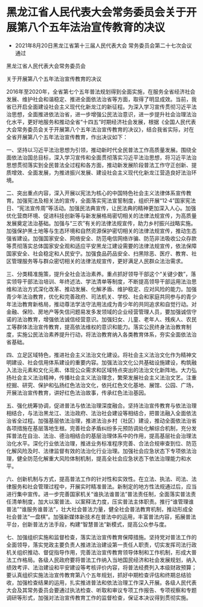 # 黑龙江省人民代表大会常务委员会关于开展第八个五年法治宣传教育的决议

- 2021年8月20日黑龙江省第十三届人民代表大会
  常务委员会第二十七次会议通过

<!-- INFO END -->

黑龙江省人民代表大会常务委员会

关于开展第八个五年法治宣传教育的决议

2016年至2020年，全省第七个五年普法规划得到全面实施，在服务全省经济社会发展、维护社会和谐稳定、推进全面依法治省等方面，取得了明显成效。当前，我省已开启全面建设社会主义现代化新龙江的新征程。为深入学习宣传贯彻习近平法治思想，全面推进依法治省，进一步增强公民法治意识，进一步提升社会治理法治化水平，更好地服务和推动全省“十四五”时期经济社会发展，根据《全国人民代表大会常务委员会关于开展第八个五年法治宣传教育的决议》，结合我省实际，对在全省开展第八个五年法治宣传教育，作出决议如下：

一、坚持以习近平法治思想为引领，推动新时代全民普法工作高质量发展。围绕全面依法治国总目标，深入学习宣传和全面贯彻落实习近平法治思想，将习近平法治思想贯彻落实到全民普法全过程和各方面，推动新发展阶段普法工作守正创新、提质增效、全面发展，为推进振兴发展、建设社会主义现代化新龙江营造良好法治环境。

二、突出重点内容，深入开展以宪法为核心的中国特色社会主义法律体系宣传教育。加强宪法及相关法的宣传，全面落实宪法宣誓制度，组织开展“12·4”国家宪法日、“宪法宣传周”等活动。加强民法典宣传，让民法典的精神更加深入人心。加强优化营商环境、促进科技创新等与新发展格局密切相关的法律法规宣传，为高质量发展奠定法治基础。加强与“三农”有关的法律法规宣传，助力乡村振兴战略实施。加强保护黑土地等与生态环境和自然资源保护密切相关的法律法规宣传，推动生态强省建设。加强国家安全、网络安全、防范电信网络诈骗、防范非法吸收公众存款等贯彻落实总体国家安全观和适应平安黑龙江建设需要的法律法规宣传，依法保障国家安全、社会稳定和人民安宁。加强食品药品安全、扫黑除恶、医疗、教育、社区管理服务等与群众密切相关的法律法规宣传，更好满足人民群众法治需求。

三、分类精准施策，提升全社会法治素养。重点抓好领导干部这个“关键少数”，落实领导干部法治培训、年终述法、学法清单等制度，不断提高领导干部运用法治思维和法治方式深化改革、推动发展、化解矛盾、维护稳定、应对风险的能力。加强青少年法治教育，优化和完善政府、司法机关、学校、社会和家庭共同参与的青少年法治教育新格局，推动尊法学法守法用法成为青少年的共同追求和自觉行动。对金融、保险、房地产等失信问题易发多发领域的企业经营管理人员，要加强诚信守诺的法治教育，增强依法诚信经营意识。加强妇女、儿童、老年人、残疾人、农民工等群体法治宣传教育，提高依法维权的意识和能力。落实公民终身法治教育制度，实施公民法治素养提升行动，将法治教育纳入各类教育体系，夯实全面依法治省基础。

四、立足区域特色，推进社会主义法治文化建设。将社会主义法治文化作为精神文明建设、社会信用体系建设的重要内容。加强法治文化公共基础设施建设，构筑融入法治元素和文化元素、体现公众需求和区域特点突出的法治文化新阵地。大力弘扬社会主义法治精神，传播社会主义法治理念，繁荣发展社会主义法治文艺。注重挖掘、研究、保护和弘扬红色法治文化，依托红色文化基地、展馆、公园、广场，开展法治宣传教育，讲好红色法治故事，传承红色法治基因。

五、强化统筹协调，促进普法与依法治理深度融合。坚持法治宣传教育与依法治理相结合，与法治黑龙江、法治政府、法治社会建设等相结合，把普法融入全面依法治省全过程。加强基层依法治理，推进法治乡村（社区）建设，推动全面依法治省各项措施在基层落地生根。完善社会矛盾纠纷多元预防调处化解综合机制，充分发挥普法在自治、法治、德治相结合的基层治理体系中的作用，提高基层社会治理法治化水平。深化行业依法治理，推进业务标准程序完善、合法合规审查到位、防范化解风险及时、法律监督有效的法治化行业治理。加强社会应急状态下专项依法治理，健全防范化解重大风险体制机制，提高全社会应急状态下依法治理能力和水平。

六、创新机制与方式，提高普法工作的针对性和实效性。在立法、执法、司法、法律服务和社会管理过程中，开展实时精准普法。新制定的地方性法规通过后，应当进行集中宣传。进一步完善国家机关“谁执法谁普法”普法责任制，全面落实普法责任清单制度，加大以案普法、以案释法力度，压实普法主体职责。推行“谁管理谁普法”“谁服务谁普法”，壮大社会普法力量，健全社会普法教育机制，推动形成全社会普法“一盘棋”。加强新媒体新技术在普法中的运用，丰富普法内容，拓展普法平台，创新普法方法手段，构建“智慧普法”新模式，提高公众参与度。

七、加强组织实施和监督检查，落实法治宣传教育保障措施。坚持党对普法工作的全面领导，落实党政主要负责人推进法治建设第一责任人职责，切实发挥司法行政机关组织推动、督促指导作用，完善法治宣传教育领导体制和工作机制，形成大普法工作格局。各级人民政府要将普法工作纳入当地国民经济和社会发展规划，纳入绩效考评、法治建设和平安建设等考核评价内容，将普法经费列入本级财政预算；要认真组织实施法治宣传教育第八个五年规划，抓好中期检查评估和终期总结验收，加强检查结果的运用，扎实推进普法和依法治理工作深入开展。各级人民代表大会及其常务委员会要通过执法检查、听取和审议专项工作报告、专项视察和专题调研等形式，加强对法治宣传教育工作的监督检查，保证本决议得到贯彻实施。
